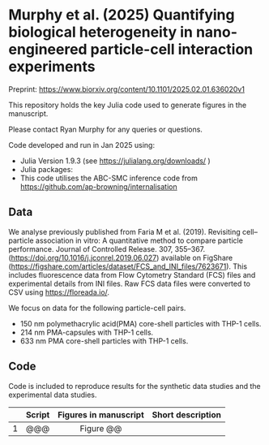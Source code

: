 # Murphy et al. (2025) Quantifying biological heterogeneity in nano-engineered particle-cell interaction experiments

Preprint: https://www.biorxiv.org/content/10.1101/2025.02.01.636020v1

This repository holds the key Julia code used to generate figures in the manuscript.

Please contact Ryan Murphy for any queries or questions.

Code developed and run in Jan 2025 using:

- Julia Version 1.9.3 (see https://julialang.org/downloads/ )
- Julia packages:
- This code utilises the ABC-SMC inference code from https://github.com/ap-browning/internalisation

## Data

We analyse previously published from Faria M et al. (2019). Revisiting cell–particle association in vitro: A quantitative method to compare particle performance. Journal of Controlled Release. 307, 355–367. (https://doi.org/10.1016/j.jconrel.2019.06.027) available on FigShare (https://figshare.com/articles/dataset/FCS_and_INI_files/7623671). This includes fluorescence data from Flow Cytometry Standard (FCS) files and experimental details from INI files. Raw FCS data files were converted to CSV using https://floreada.io/.

We focus on data for the following particle-cell pairs.
- 150 nm polymethacrylic acid(PMA) core-shell particles with THP-1 cells.
- 214 nm PMA-capsules with THP-1 cells.
- 633 nm PMA core-shell particles with THP-1 cells.


## Code

Code is included to reproduce results for the synthetic data studies and the experimental data studies.


| | Script        | Figures in manuscript | Short description           | 
| :---:   | :---: | :---: | :---: |
|1| @@@ | Figure @@ |  |

